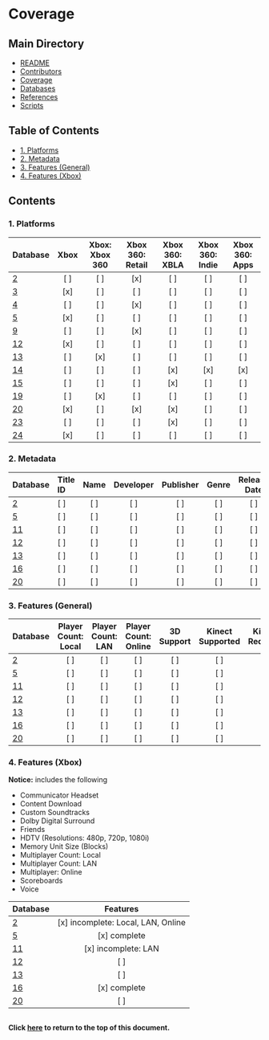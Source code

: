 # Coverage

## Main Directory

- [README](./README.md)
- [Contributors](./CONTRIBUTORS.md)
- [Coverage](./COVERAGE.md)
- [Databases](./databases/README.md)
- [References](./REFERENCES.md)
- [Scripts](./scripts/README.md)

## Table of Contents

- [1. Platforms](#1-platform)
- [2. Metadata](#2-metadata)
- [3. Features (General)](#3-features-general)
- [4. Features (Xbox)](#4-features-xbox)

## Contents

### 1. Platforms

| Database                  | Xbox | Xbox: Xbox 360 | Xbox 360: Retail | Xbox 360: XBLA | Xbox 360: Indie | Xbox 360: Apps |
| ------------------------- | :--: | :------------: | :--------------: | :------------: | :-------------: | :------------: |
| [2](./REFERENCES.md/#02)  | [ ]  | [ ]            | [x]              | [ ]            | [ ]             | [ ]            |
| [3](./REFERENCES.md/#03)  | [x]  | [ ]            | [ ]              | [ ]            | [ ]             | [ ]            |
| [4](./REFERENCES.md/#04)  | [ ]  | [ ]            | [x]              | [ ]            | [ ]             | [ ]            |
| [5](./REFERENCES.md/#05)  | [x]  | [ ]            | [ ]              | [ ]            | [ ]             | [ ]            |
| [9](./REFERENCES.md/#09)  | [ ]  | [ ]            | [x]              | [ ]            | [ ]             | [ ]            |
| [12](./REFERENCES.md/#12) | [x]  | [ ]            | [ ]              | [ ]            | [ ]             | [ ]            |
| [13](./REFERENCES.md/#13) | [ ]  | [x]            | [ ]              | [ ]            | [ ]             | [ ]            |
| [14](./REFERENCES.md/#14) | [ ]  | [ ]            | [ ]              | [x]            | [x]             | [x]            |
| [15](./REFERENCES.md/#15) | [ ]  | [ ]            | [ ]              | [x]            | [ ]             | [ ]            |
| [19](./REFERENCES.md/#19) | [ ]  | [x]            | [ ]              | [ ]            | [ ]             | [ ]            |
| [20](./REFERENCES.md/#20) | [x]  | [ ]            | [x]              | [x]            | [ ]             | [ ]            |
| [23](./REFERENCES.md/#23) | [ ]  | [ ]            | [ ]              | [x]            | [ ]             | [ ]            |
| [24](./REFERENCES.md/#24) | [x]  | [ ]            | [ ]              | [ ]            | [ ]             | [ ]            |

### 2. Metadata

| Database                  | Title ID | Name | Developer | Publisher | Genre | Release Date | Regions | Rating |
| ------------------------- | :------- | :--: | :-------: | :-------: | :---: | :----------: | :-----: | :----: |
| [2](./REFERENCES.md/#2)   | [ ]      | [ ]  | [ ]       | [ ]       | [ ]   | [ ]          | [ ]     | [ ]    |
| [5](./REFERENCES.md/#5)   | [ ]      | [ ]  | [ ]       | [ ]       | [ ]   | [ ]          | [ ]     | [ ]    |
| [11](./REFERENCES.md/#11) | [ ]      | [ ]  | [ ]       | [ ]       | [ ]   | [ ]          | [ ]     | [ ]    |
| [12](./REFERENCES.md/#12) | [ ]      | [ ]  | [ ]       | [ ]       | [ ]   | [ ]          | [ ]     | [ ]    |
| [13](./REFERENCES.md/#13) | [ ]      | [ ]  | [ ]       | [ ]       | [ ]   | [ ]          | [ ]     | [ ]    |
| [16](./REFERENCES.md/#16) | [ ]      | [ ]  | [ ]       | [ ]       | [ ]   | [ ]          | [ ]     | [ ]    |
| [20](./REFERENCES.md/#20) | [ ]      | [ ]  | [ ]       | [ ]       | [ ]   | [ ]          | [ ]     | [ ]    |

### 3. Features (General)

| Database                  | Player Count: Local | Player Count: LAN | Player Count: Online | 3D Support | Kinect Supported | Kinect Required |
| ------------------------- | :-----------------: | :---------------: | :------------------: | :--------: | :--------------: | :-------------: |
| [2](./REFERENCES.md/#2)   | [ ]                 | [ ]               | [ ]                  | [ ]        | [ ]              | [ ]             |
| [5](./REFERENCES.md/#5)   | [ ]                 | [ ]               | [ ]                  | [ ]        | [ ]              | [ ]             |
| [11](./REFERENCES.md/#11) | [ ]                 | [ ]               | [ ]                  | [ ]        | [ ]              | [ ]             |
| [12](./REFERENCES.md/#12) | [ ]                 | [ ]               | [ ]                  | [ ]        | [ ]              | [ ]             |
| [13](./REFERENCES.md/#13) | [ ]                 | [ ]               | [ ]                  | [ ]        | [ ]              | [ ]             |
| [16](./REFERENCES.md/#16) | [ ]                 | [ ]               | [ ]                  | [ ]        | [ ]              | [ ]             |
| [20](./REFERENCES.md/#20) | [ ]                 | [ ]               | [ ]                  | [ ]        | [ ]              | [ ]             |


### 4. Features (Xbox)

**Notice:** includes the following
- Communicator Headset
- Content Download
- Custom Soundtracks
- Dolby Digital Surround
- Friends
- HDTV (Resolutions: 480p, 720p, 1080i)
- Memory Unit Size (Blocks)
- Multiplayer Count: Local
- Multiplayer Count: LAN
- Multiplayer: Online
- Scoreboards
- Voice

| Database                  | Features                           |
| ------------------------- | :--------------------------------: |
| [2](./REFERENCES.md/#2)   | [x] incomplete: Local, LAN, Online |
| [5](./REFERENCES.md/#5)   | [x] complete                       |
| [11](./REFERENCES.md/#11) | [x] incomplete: LAN                |
| [12](./REFERENCES.md/#12) | [ ]                                |
| [13](./REFERENCES.md/#13) | [ ]                                |
| [16](./REFERENCES.md/#16) | [x] complete                       |
| [20](./REFERENCES.md/#20) | [ ]                                |

##
#### Click [here](#coverage) to return to the top of this document.
